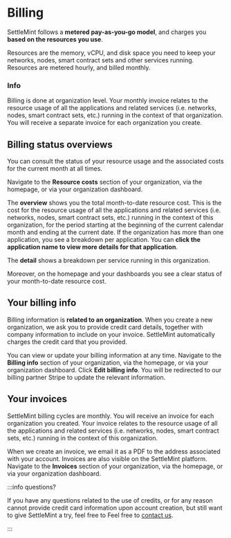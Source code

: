 # Billing

SettleMint follows a **metered pay-as-you-go model**, and charges you **based on the resources you use**.

Resources are the memory, vCPU, and disk space you need to keep your networks, nodes, smart contract sets and other services running. Resources are metered hourly, and billed monthly.

### Info

Billing is done at organization level. Your monthly invoice relates to the resource usage of all the applications and related services (i.e. networks, nodes, smart contract sets, etc.) running in the context of that organization. You will receive a separate invoice for each organization you create.

## Billing status overviews

You can consult the status of your resource usage and the associated costs for the current month at all times.

Navigate to the **Resource costs** section of your organization, via the homepage, or via your organization dashboard.

The **overview** shows you the total month-to-date resource cost. This is the cost for the resource usage of all the applications and related services (i.e. networks, nodes, smart contract sets, etc.) running in the context of this organization, for the period starting at the beginning of the current calendar month and ending at the current date. If the organization has more than one application, you see a breakdown per application. You can **click the application name to view more details for that application**.

The **detail** shows a breakdown per service running in this organization.

Moreover, on the homepage and your dashboards you see a clear status of your month-to-date resource cost.

## Your billing info

Billing information is **related to an organization**. When you create a new organization, we ask you to provide credit card details, together with company information to include on your invoice. SettleMint automatically charges the credit card that you provided.

You can view or update your billing information at any time.
Navigate to the **Billing info** section of your organization, via the homepage, or via your organization dashboard. Click **Edit billing info**. You will be redirected to our billing partner Stripe to update the relevant information.

## Your invoices

SettleMint billing cycles are monthly. You will receive an invoice for each organization you created. Your invoice relates to the resource usage of all the applications and related services (i.e. networks, nodes, smart contract sets, etc.) running in the context of this organization.

When we create an invoice, we email it as a PDF to the address associated with your account. Invoices are also visible on the SettleMint platform. Navigate to the **Invoices** section of your organization, via the homepage, or via your organization dashboard.

:::info questions?

If you have any questions related to the use of credits, or for any reason cannot provide credit card information upon account creation, but still want to give SettleMint a try, feel free to Feel free to [contact us](mailto:support@settlemint.com).

:::
